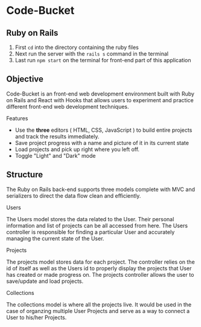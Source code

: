 # Code-Bucket 
## Ruby on Rails

1. First `cd` into the directory containing the ruby files
2. Next run the server with the `rails s` command in the terminal
3. Last run `npm start` on the terminal for front-end part of this application


## Objective
Code-Bucket is an front-end web development environment built with Ruby on Rails and React with Hooks that allows users to experiment and practice different front-end web development techniques.

Features

* Use the **three** editors ( HTML, CSS, JavaScript ) to build entire projects and track the results immediately.
* Save project progress with a name and picture of it in its current state
* Load projects and pick up right where you left off.
* Toggle "Light" and "Dark" mode

## Structure

The Ruby on Rails back-end supports three models complete with MVC and serializers to direct the data flow clean and efficiently.

Users

The Users model stores the data related to the User. Their personal information and list of projects can be all accessed from here. The Users controller is responsible for finding a particular User and accurately managing the current state of the User.

Projects

The projects model stores data for each project. The controller relies on the id of itself as well as the Users id to properly display the projects that User has created or made progress on. The projects controller allows the user to save/update and load projects.

Collections

The collections model is where all the projects live. It would be used in the case of organzing multiple User Projects and serve as a way to connect a User to his/her Projects.
